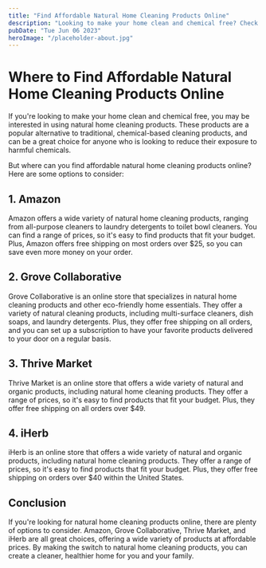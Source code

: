 ```yaml
---
title: "Find Affordable Natural Home Cleaning Products Online"
description: "Looking to make your home clean and chemical free? Check out these online stores to find affordable natural home cleaning products."
pubDate: "Tue Jun 06 2023"
heroImage: "/placeholder-about.jpg"
---
```


# Where to Find Affordable Natural Home Cleaning Products Online

If you&#39;re looking to make your home clean and chemical free, you may be interested in using natural home cleaning products. These products are a popular alternative to traditional, chemical-based cleaning products, and can be a great choice for anyone who is looking to reduce their exposure to harmful chemicals.

But where can you find affordable natural home cleaning products online? Here are some options to consider:

## 1. Amazon

Amazon offers a wide variety of natural home cleaning products, ranging from all-purpose cleaners to laundry detergents to toilet bowl cleaners. You can find a range of prices, so it&#39;s easy to find products that fit your budget. Plus, Amazon offers free shipping on most orders over $25, so you can save even more money on your order.

## 2. Grove Collaborative

Grove Collaborative is an online store that specializes in natural home cleaning products and other eco-friendly home essentials. They offer a variety of natural cleaning products, including multi-surface cleaners, dish soaps, and laundry detergents. Plus, they offer free shipping on all orders, and you can set up a subscription to have your favorite products delivered to your door on a regular basis.

## 3. Thrive Market

Thrive Market is an online store that offers a wide variety of natural and organic products, including natural home cleaning products. They offer a range of prices, so it&#39;s easy to find products that fit your budget. Plus, they offer free shipping on all orders over $49.

## 4. iHerb

iHerb is an online store that offers a wide variety of natural and organic products, including natural home cleaning products. They offer a range of prices, so it&#39;s easy to find products that fit your budget. Plus, they offer free shipping on orders over $40 within the United States.

## Conclusion

If you&#39;re looking for natural home cleaning products online, there are plenty of options to consider. Amazon, Grove Collaborative, Thrive Market, and iHerb are all great choices, offering a wide variety of products at affordable prices. By making the switch to natural home cleaning products, you can create a cleaner, healthier home for you and your family.